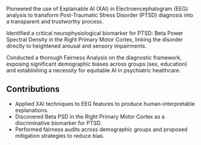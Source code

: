 Pioneered the use of Explainable AI (XAI) in Electroencephalogram (EEG) analysis to transform Post-Traumatic Stress Disorder (PTSD) diagnosis into a transparent and trustworthy process.

Identified a critical neurophysiological biomarker for PTSD: Beta Power Spectral Density in the Right Primary Motor Cortex, linking the disorder directly to heightened arousal and sensory impairments.

Conducted a thorough Fairness Analysis on the diagnostic framework, exposing significant demographic biases across groups (sex, education) and establishing a necessity for equitable AI in psychiatric healthcare.

## Contributions

- Applied XAI techniques to EEG features to produce human-interpretable explanations.
- Discovered Beta PSD in the Right Primary Motor Cortex as a discriminative biomarker for PTSD.
- Performed fairness audits across demographic groups and proposed mitigation strategies to reduce bias.
